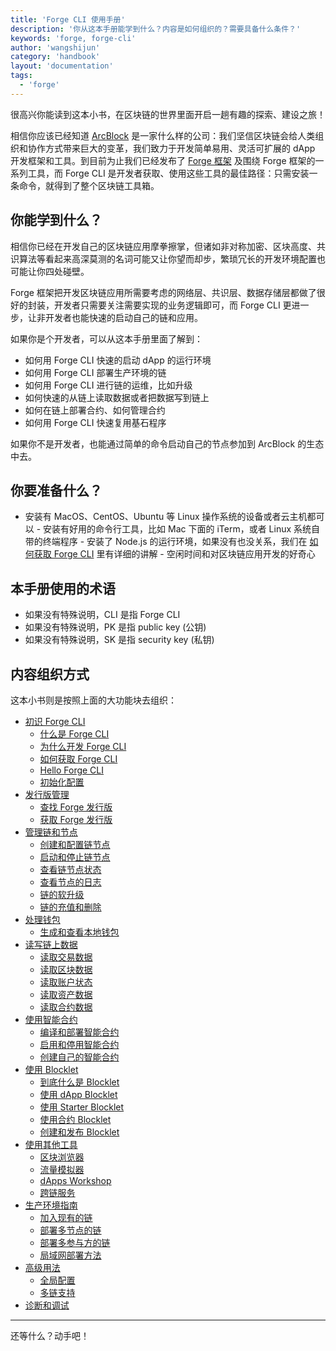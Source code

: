 ```yaml
---
title: 'Forge CLI 使用手册'
description: '你从这本手册能学到什么？内容是如何组织的？需要具备什么条件？'
keywords: 'forge, forge-cli'
author: 'wangshijun'
category: 'handbook'
layout: 'documentation'
tags:
  - 'forge'
---
```


很高兴你能读到这本小书，在区块链的世界里面开启一趟有趣的探索、建设之旅！

相信你应该已经知道 [ArcBlock](https://arcblockio.cn) 是一家什么样的公司：我们坚信区块链会给人类组织和协作方式带来巨大的变革，我们致力于开发简单易用、灵活可扩展的 dApp 开发框架和工具。到目前为止我们已经发布了 [Forge 框架](https://arcblockio.cn/zh/forge-sdk) 及围绕 Forge 框架的一系列工具，而 Forge CLI 是开发者获取、使用这些工具的最佳路径：只需安装一条命令，就得到了整个区块链工具箱。

## 你能学到什么？

相信你已经在开发自己的区块链应用摩拳擦掌，但诸如非对称加密、区块高度、共识算法等看起来高深莫测的名词可能又让你望而却步，繁琐冗长的开发环境配置也可能让你四处碰壁。

Forge 框架把开发区块链应用所需要考虑的网络层、共识层、数据存储层都做了很好的封装，开发者只需要关注需要实现的业务逻辑即可，而 Forge CLI 更进一步，让非开发者也能快速的启动自己的链和应用。

如果你是个开发者，可以从这本手册里面了解到：

- 如何用 Forge CLI 快速的启动 dApp 的运行环境
- 如何用 Forge CLI 部署生产环境的链
- 如何用 Forge CLI 进行链的运维，比如升级
- 如何快速的从链上读取数据或者把数据写到链上
- 如何在链上部署合约、如何管理合约
- 如何用 Forge CLI 快速复用基石程序

如果你不是开发者，也能通过简单的命令启动自己的节点参加到 ArcBlock 的生态中去。

## 你要准备什么？

- 安装有 MacOS、CentOS、Ubuntu 等 Linux 操作系统的设备或者云主机都可以 - 安装有好用的命令行工具，比如 Mac 下面的 iTerm，或者 Linux 系统自带的终端程序 - 安装了 Node.js 的运行环境，如果没有也没关系，我们在 [如何获取 Forge CLI](./1-introduction/install-forge-cli) 里有详细的讲解 - 空闲时间和对区块链应用开发的好奇心

## 本手册使用的术语

- 如果没有特殊说明，CLI 是指 Forge CLI
- 如果没有特殊说明，PK 是指 public key (公钥)
- 如果没有特殊说明，SK 是指 security key (私钥)

## 内容组织方式

这本小书则是按照上面的大功能块去组织：

- [初识 Forge CLI](./1-introduction)
  - [什么是 Forge CLI](./1-introduction/what-is-forge-cli)
  - [为什么开发 Forge CLI](./1-introduction/why-forge-cli)
  - [如何获取 Forge CLI](./1-introduction/install-forge-cli)
  - [Hello Forge CLI](./1-introduction/getting-started)
  - [初始化配置](./1-introduction/initial-setup)
- [发行版管理](./4-manage-forge-release)
  - [查找 Forge 发行版](./4-manage-forge-release/find-release)
  - [获取 Forge 发行版](./4-manage-forge-release/download-install-release)
- [管理链和节点](./2-manage-chain-node)
  - [创建和配置链节点](./2-manage-chain-node/create-config-chain)
  - [启动和停止链节点](./2-manage-chain-node/start-stop-chain)
  - [查看链节点状态](./2-manage-chain-node/inspect-chain-status)
  - [查看节点的日志](./2-manage-chain-node/upgrade-chain)
  - [链的软升级](./2-manage-chain-node/upgrade-chain)
  - [链的充值和删除](./2-manage-chain-node/reset-remove-chain)
- [处理钱包](./5-manipulate-wallets-accounts)
  - [生成和查看本地钱包](./5-manipulate-wallets-accounts/local-wallets)
- [读写链上数据](./3-read-write-on-chain-data)
  - [读取交易数据](./3-read-write-on-chain-data/inspect-transactions)
  - [读取区块数据](./3-read-write-on-chain-data/inspect-blocks)
  - [读取账户状态](./3-read-write-on-chain-data/inspect-accounts)
  - [读取资产数据](./3-read-write-on-chain-data/inspect-assets)
  - [读取合约数据](./3-read-write-on-chain-data/inspect-contracts)
- [使用智能合约](./6-working-with-contracts)
  - [编译和部署智能合约](./6-working-with-contracts/compile-deploy-contract)
  - [启用和停用智能合约](./6-working-with-contracts/activate-deactivate-contract)
  - [创建自己的智能合约](./6-working-with-contracts/create-own-contract)
- [使用 Blocklet](./7-working-with-blocklets)
  - [到底什么是 Blocklet](./7-working-with-blocklets/what-are-blocklets)
  - [使用 dApp Blocklet](./7-working-with-blocklets/dapp-blocklets)
  - [使用 Starter Blocklet](./7-working-with-blocklets/starter-blocklets)
  - [使用合约 Blocklet](./7-working-with-blocklets/contract-blocklets)
  - [创建和发布 Blocklet](./7-working-with-blocklets/creating-blocklet)
- [使用其他工具](./8-explorer-other-tooling)
  - [区块浏览器](./8-explorer-other-tooling/forge-web)
  - [流量模拟器](./8-explorer-other-tooling/simulator)
  - [dApps Workshop](./8-explorer-other-tooling/dapp-workshop)
  - [跨链服务](./8-explorer-other-tooling/forge-swap-service)
- [生产环境指南](./src/11-forge-cli-in-production)
  - [加入现有的链](./src/11-forge-cli-in-production/join-existing-network)
  - [部署多节点的链](./src/11-forge-cli-in-production/deploy-multi-node-network)
  - [部署多参与方的链](./src/11-forge-cli-in-production/deploy-multi-party-network)
  - [局域网部署方法](./src/11-forge-cli-in-production/deploy-in-intranet)
- [高级用法](./9-customization)
  - [全局配置](./9-customization/global-config)
  - [多链支持](./9-customization/multi-chain)
- [诊断和调试](./10-troubleshooting)

---

还等什么？动手吧！
